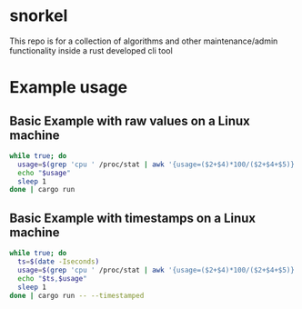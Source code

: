 # snorkel
This repo is for a collection of algorithms and other maintenance/admin functionality inside a rust developed cli tool

# Example usage
## Basic Example with raw values on a Linux machine
```bash
while true; do
  usage=$(grep 'cpu ' /proc/stat | awk '{usage=($2+$4)*100/($2+$4+$5)} END {print usage}')
  echo "$usage"
  sleep 1
done | cargo run
```
## Basic Example with timestamps on a Linux machine
```bash
while true; do
  ts=$(date -Iseconds)
  usage=$(grep 'cpu ' /proc/stat | awk '{usage=($2+$4)*100/($2+$4+$5)} END {print usage}')
  echo "$ts,$usage"
  sleep 1
done | cargo run -- --timestamped
```
